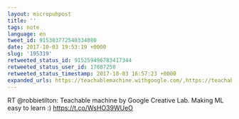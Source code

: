 ```yaml
---
layout: micropubpost
title: ''
tags: note
language: en
tweet_id: 915303772540334080
date: 2017-10-03 19:53:19 +0000
slug: '195319'
retweeted_status_id: 915259496783417344
retweeted_status_user_id: 17087250
retweeted_status_timestamp: 2017-10-03 16:57:23 +0000
expanded_urls: https://teachablemachine.withgoogle.com/,https://teachablemachine.withgoogle.com/
---
```

RT @robbietilton: Teachable machine by Google Creative Lab. Making ML easy to learn :)
https://t.co/WsHO39WUeO
